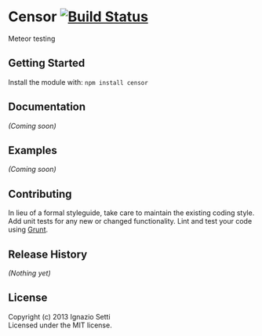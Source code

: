 # Censor [![Build Status](https://secure.travis-ci.org/sixFingers/censor.png?branch=master)](http://travis-ci.org/sixFingers/censor)

Meteor testing

## Getting Started
Install the module with: `npm install censor`

## Documentation
_(Coming soon)_

## Examples
_(Coming soon)_

## Contributing
In lieu of a formal styleguide, take care to maintain the existing coding style. Add unit tests for any new or changed functionality. Lint and test your code using [Grunt](http://gruntjs.com/).

## Release History
_(Nothing yet)_

## License
Copyright (c) 2013 Ignazio Setti  
Licensed under the MIT license.